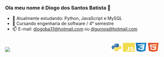 ### Ola meu nome é Diogo dos Santos Batista 👋


- 🔭 Atualmente estudando: Python, JavaScript e MySQL
- 💬 Cursando engenharia de software / 4° semestre
- 📫 E-mail: diogoba31@hotmail.com ou diguroos@hotmail.com



<div style="display: inline_block"><br>
  <img align="right" alt="HTML" height="30" width="40" src="https://raw.githubusercontent.com/devicons/devicon/master/icons/html5/html5-original.svg">
  <img align="right" alt="CSS" height="30" width="40" src="https://raw.githubusercontent.com/devicons/devicon/master/icons/css3/css3-original.svg">
  <img align="right" alt="Js" height="30" width="40" src="https://raw.githubusercontent.com/devicons/devicon/master/icons/javascript/javascript-plain.svg">
  <img align="right" alt="Python" height="30" width="40" src="https://raw.githubusercontent.com/devicons/devicon/master/icons/python/python-original.svg">
</div>

 <a href="https://www.linkedin.com/in/diogo-batista-305919253/" target="_blank"><img src="https://img.shields.io/badge/-LinkedIn-%230077B5?style=for-the-badge&logo=linkedin&logoColor=white"></a>
 

